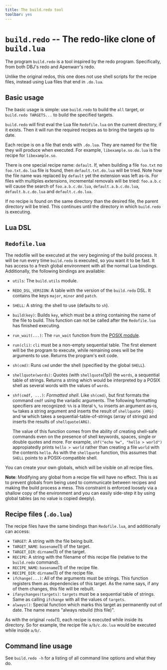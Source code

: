 ```yaml
---
title: The build.redo tool
toolbar: yes
---
```


# `build.redo` -- The redo-like clone of `build.lua` #

The program `build.redo` is a tool inspired by the redo program. Specifically,
from both DBJ's redo and Apenwarr's redo.

Unlike the original redos, this one does not use shell scripts for the recipe
files, instead using Lua files that end in `.do.lua`.

## Basic usage ##

The basic usage is simple: use `build.redo` to build the `all` target, or
`build.redo TARGETS...` to build the specified targets.

`build.redo` will first eval the Lua file `Redofile.lua` on the current
directory, if it exists. Then it will run the required recipes as to bring the
targets up to date.

Each recipe is on a file that ends with `.do.lua`. They are named for the file
they will produce when executed. For example, `libexample.so.do.lua` is the
recipe for `libexample.so`.

There is one special recipe name: `default`. If, when building a file `foo.txt`
no `foo.txt.do.lua` file is found, then `default.txt.do.lua` will be
tried. Note how the file name was replaced by `default` yet the extension was
left as-is. For files with multiples extensions, incremental removals will be
tried: `foo.a.b.c` will cause the search of `foo.a.b.c.do.lua`,
`default.a.b.c.do.lua`, `default.b.c.do.lua` and `default.c.do.lua`.

If no recipe is found on the same directory than the desired file, the parent
directory will be tried. This continues until the directory in which
`build.redo` is executing.

## Lua DSL ##

## `Redofile.lua` ##

The redofile will be executed at the very beginning of the build process. It
will be run every time `build.redo` is executed, so you want it to be fast. It
has access to a fresh global environment with all the normal Lua
bindings. Additionally, the following bindings are available:

  * `utils`: The `build.utils` module.
  * `REDO_DSL_VERSION`: A table with the version of the `build.redo` DSL. It
    contains the keys `major`, `minor` and `patch`.
  * `SHELL`: A string: the shell to use (defaults to `sh`).
  * `build(key)`: Builds `key`, which must be a string containing the name of
    the file to build. This function can not be called after the `Redofile.lua`
    has finished executing.
  * `run_wait(...)`: The `run_wait` function from the [POSIX
    module](internals.md#run_wait_func).
  * `run(cli)`: `cli` must be a non-empty sequential table. The first element
    will be the program to execute, while remaining ones will be the arguments
    to use. Returns the program's exit code.
  * `sh(cmd)`: Runs `cmd` under the shell (specified by the global `SHELL`).
  * `shellquote(words)`: Quotes (with `shellquote`(1p)) the `words`, a
    sequential table of strings. Returns a string which would be interpreted by
    a POSIX shell as several words with the values of `words`.
  * `shf(cmdf, ...)`: *Formatted shell*. Like `sh(cmd)`, but first formats the
    command `cmdf` using the variadic arguments. The following formatting
    specifiers are recognized: `%%` is a literal `%`, `%s` inserts an argument
    as-is, `%w` takes a string argument and inserts the result of `shellquote
    {ARG}` and `%W` which takes a sequential-table-of-strings (array of
    strings) and inserts the results of `shellquote(ARG)`.
    
    The value of this function comes from the ability of creating shell-safe
    commands even on the presence of shell keywords, spaces, single or double
    quotes and more. For example, `shf("echo %w", "hello > world")`
    appropiatedly prints `hello > world` rather than creating a file `world`
    with the contents `hello`. As with the `shellquote` function, this assumes
    that `SHELL` points to a POSIX-compatible shell.

You can create your own globals, which will be visible on all recipe files.

**Note**: Modifying any global from a recipe file will have no effect. This is
as to prevent globals from being used to communicate between recipes and making
the build process a mess. This constraint is enforced loosely via a shallow
copy of the environment and you can easily side-step it by using global tables
(as no value is copied deeply).

## Recipe files (`.do.lua`) ##

The recipe files have the same bindings than `Redofile.lua`, and additionally
can access:

  * `TARGET`: A string with the file being built.
  * `TARGET_NAME`: `basename`(1) of the target.
  * `TARGET_DIR`: `dirname`(1) of the target.
  * `RECIPE`: A string with the filename of this recipe file (relative to the
    `build.redo` command).
  * `RECIPE_NAME`: `basename`(1) of the recipe file.
  * `RECIPE_DIR`: `dirname`(1) of the recipe file.
  * `ifchange(...)`: All of the arguments must be strings. This function
    registers them as dependencies of this target. As the name says, if any of
    them changes, this file will be rebuilt.
  * `ifanychanges(targets)`: `targets` must be a sequential table of
    strings. Same as calling `ifchange` with all the values of `targets`.
  * `always()`: Special function which marks this target as permanently out of
    date. The name means "always rebuild (this file)".

As with the original `redo`(1), each recipe is executed while inside its
directory. So for example, the recipe file `a/b/c.do.lua` would be executed
while inside `a/b/`.

## Command line usage ##

See `build.redo -h` for a listing of all command line options and what they do.
